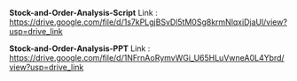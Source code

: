**Stock-and-Order-Analysis-Script**
Link : https://drive.google.com/file/d/1s7kPLgjBSvDl5tM0Sg8krmNlqxiDjaUl/view?usp=drive_link

**Stock-and-Order-Analysis-PPT**
Link : https://drive.google.com/file/d/1NFrnAoRymvWGi_U65HLuVwneA0L4Ybrd/view?usp=drive_link
